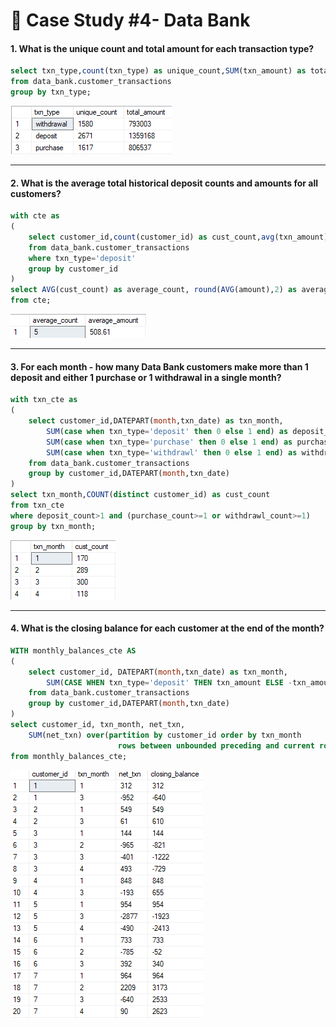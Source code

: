 # 🏦 Case Study #4- Data Bank

#### 1. What is the unique count and total amount for each transaction type?

```sql
select txn_type,count(txn_type) as unique_count,SUM(txn_amount) as total_amount
from data_bank.customer_transactions
group by txn_type;
```

![image](https://github.com/IshaBhardwaj15/8-Week-SQL-Challenge/blob/main/Case%20Study%20%234-Data%20Bank/ss/Screenshot%20(90).png)

***

#### 2. What is the average total historical deposit counts and amounts for all customers?

```sql
with cte as
(
	select customer_id,count(customer_id) as cust_count,avg(txn_amount) as amount
	from data_bank.customer_transactions
	where txn_type='deposit'
	group by customer_id
)
select AVG(cust_count) as average_count, round(AVG(amount),2) as average_amount
from cte;
```

![image](https://github.com/IshaBhardwaj15/8-Week-SQL-Challenge/blob/main/Case%20Study%20%234-Data%20Bank/ss/Screenshot%20(91).png)

***

#### 3. For each month - how many Data Bank customers make more than 1 deposit and either 1 purchase or 1 withdrawal in a single month?

```sql
with txn_cte as
(
	select customer_id,DATEPART(month,txn_date) as txn_month,
		SUM(case when txn_type='deposit' then 0 else 1 end) as deposit_count,
		SUM(case when txn_type='purchase' then 0 else 1 end) as purchase_count,
		SUM(case when txn_type='withdrawl' then 0 else 1 end) as withdrawl_count
	from data_bank.customer_transactions
	group by customer_id,DATEPART(month,txn_date)
)
select txn_month,COUNT(distinct customer_id) as cust_count
from txn_cte
where deposit_count>1 and (purchase_count>=1 or withdrawl_count>=1)
group by txn_month;
```

![image](https://github.com/IshaBhardwaj15/8-Week-SQL-Challenge/blob/main/Case%20Study%20%234-Data%20Bank/ss/Screenshot%20(92).png)

***

#### 4. What is the closing balance for each customer at the end of the month?

```sql
WITH monthly_balances_cte AS
(
	select customer_id, DATEPART(month,txn_date) as txn_month,
		SUM(CASE WHEN txn_type='deposit' THEN txn_amount ELSE -txn_amount END) as net_txn
	from data_bank.customer_transactions
	group by customer_id,DATEPART(month,txn_date)
)
select customer_id, txn_month, net_txn,
	SUM(net_txn) over(partition by customer_id order by txn_month 
						rows between unbounded preceding and current row) as closing_balance
from monthly_balances_cte;
```

![image](https://github.com/IshaBhardwaj15/8-Week-SQL-Challenge/blob/main/Case%20Study%20%234-Data%20Bank/ss/Screenshot%20(93).png)
